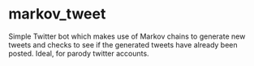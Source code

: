 # markov_tweet
Simple Twitter bot which makes use of Markov chains to generate new tweets and checks to see if the generated tweets have already been posted. Ideal, for parody twitter accounts.
